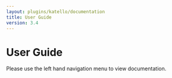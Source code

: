 ```yaml
---
layout: plugins/katello/documentation
title: User Guide
version: 3.4
---
```


# User Guide

Please use the left hand navigation menu to view documentation.
